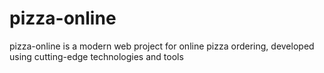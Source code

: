 # pizza-online
pizza-online is a modern web project for online pizza ordering, developed using cutting-edge technologies and tools
